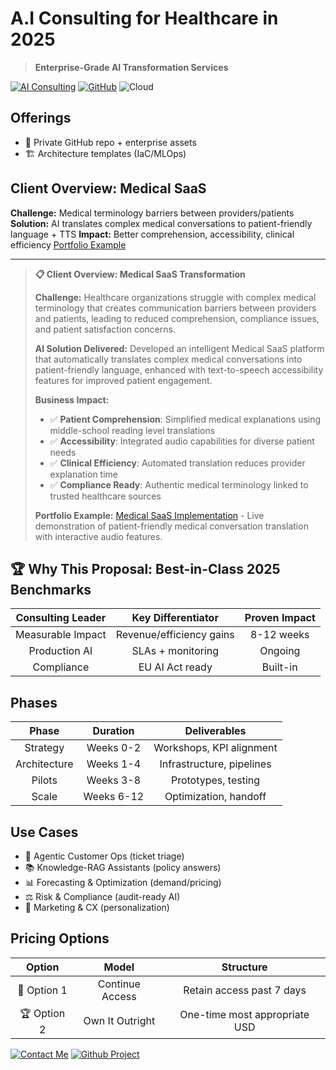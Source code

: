 # A.I Consulting for Healthcare in 2025
> **Enterprise-Grade AI Transformation Services**

[![AI Consulting](https://img.shields.io/badge/AI-Consulting-00D4AA?style=for-the-badge&logo=openai&logoColor=white)](mailto:corderio.vonner@outlook.com)
[![GitHub](https://img.shields.io/badge/GitHub-Project-181717?style=for-the-badge&logo=github&logoColor=white)](./A.I%20Consulting%20-%20Medical%20SaaS.md)
![Cloud](https://img.shields.io/badge/Cloud-Native-FF6B6B?style=for-the-badge&logo=amazonaws&logoColor=white)

## Offerings
- 🔐 Private GitHub repo + enterprise assets
- 🏗️ Architecture templates (IaC/MLOps)

## Client Overview: Medical SaaS
**Challenge:** Medical terminology barriers between providers/patients
**Solution:** AI translates complex medical conversations to patient-friendly language + TTS
**Impact:** Better comprehension, accessibility, clinical efficiency
[Portfolio Example](./A.I%20Consulting%20-%20Medical%20SaaS.md)

---

> **📋 Client Overview: Medical SaaS Transformation**
>
> **Challenge:** Healthcare organizations struggle with complex medical terminology that creates communication barriers between providers and patients, leading to reduced comprehension, compliance issues, and patient satisfaction concerns.
>
> **AI Solution Delivered:** Developed an intelligent Medical SaaS platform that automatically translates complex medical conversations into patient-friendly language, enhanced with text-to-speech accessibility features for improved patient engagement.
>
> **Business Impact:**
> - ✅ **Patient Comprehension**: Simplified medical explanations using middle-school reading level translations
> - ✅ **Accessibility**: Integrated audio capabilities for diverse patient needs
> - ✅ **Clinical Efficiency**: Automated translation reduces provider explanation time
> - ✅ **Compliance Ready**: Authentic medical terminology linked to trusted healthcare sources
>
> **Portfolio Example:** [Medical SaaS Implementation](./A.I%20Consulting%20-%20Medical%20SaaS.md) - Live demonstration of patient-friendly medical conversation translation with interactive audio features.

## 🏆 Why This Proposal: Best-in-Class 2025 Benchmarks

| **Consulting Leader** | **Key Differentiator** | **Proven Impact** |
|:---:|:---:|:---:|
| Measurable Impact | Revenue/efficiency gains | 8-12 weeks |
| Production AI | SLAs + monitoring | Ongoing |
| Compliance | EU AI Act ready | Built-in |

## Phases
| Phase | Duration | Deliverables |
|:---:|:---:|:---:|
| Strategy | Weeks 0-2 | Workshops, KPI alignment |
| Architecture | Weeks 1-4 | Infrastructure, pipelines |
| Pilots | Weeks 3-8 | Prototypes, testing |
| Scale | Weeks 6-12 | Optimization, handoff |

## Use Cases
- 🤖 Agentic Customer Ops (ticket triage)
- 📚 Knowledge-RAG Assistants (policy answers)
- 📊 Forecasting & Optimization (demand/pricing)
- ⚖️ Risk & Compliance (audit-ready AI)
- 🎯 Marketing & CX (personalization)

## Pricing Options
| Option | Model | Structure |
|:---:|:---:|:---:|
| 🔄 Option 1 | Continue Access | Retain access past 7 days | $50 Per 7 days
| 🏆 Option 2 | Own It Outright | One-time most appropriate USD | $250


[![Contact Me](https://img.shields.io/badge/Contact-Me-00D4AA?style=for-the-badge&logo=mail&logoColor=white)](mailto:corderio.vonner@outlook.com)
[![Github Project](https://img.shields.io/badge/Github-Project-181717?style=for-the-badge&logo=github&logoColor=white)](./A.I%20Consulting%20-%20Medical%20SaaS.md)
